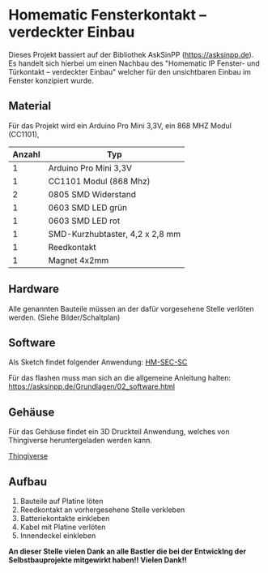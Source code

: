 # Homematic Fensterkontakt – verdeckter Einbau

Dieses Projekt bassiert auf der Bibliothek AskSinPP (https://asksinpp.de). Es handelt sich hierbei um einen Nachbau des "Homematic IP Fenster- und Türkontakt – verdeckter Einbau" welcher für den unsichtbaren Einbau im Fenster konzipiert wurde.


## Material

Für das Projekt wird ein Arduino Pro Mini 3,3V, ein 868 MHZ Modul (CC1101), 

| Anzahl | Typ |
| ------------------ | ------------------ |
| 1 | Arduino Pro Mini 3,3V |
| 1 | CC1101 Modul (868 Mhz) |
| 2 | 0805 SMD Widerstand |
| 1 | 0603 SMD LED grün |
| 1 | 0603 SMD LED rot |
| 1 | SMD-Kurzhubtaster, 4,2 x 2,8 mm |
| 1 | Reedkontakt |
| 1 | Magnet 4x2mm |

## Hardware

Alle genannten Bauteile müssen an der dafür vorgesehene Stelle verlöten werden. (Siehe Bilder/Schaltplan)

## Software

Als Sketch findet folgender Anwendung: [HM-SEC-SC](https://github.com/jp112sdl/Beispiel_AskSinPP/blob/master/examples/HM-SEC-SC/HM-SEC-SC.ino)

Für das flashen muss man sich an die allgemeine Anleitung halten: https://asksinpp.de/Grundlagen/02_software.html


## Gehäuse

Für das Gehäuse findet ein 3D Druckteil Anwendung, welches von Thingiverse heruntergeladen werden kann.

[Thingiverse](https://www.thingiverse.com)


## Aufbau

1. Bauteile auf Platine löten
2. Reedkontakt an vorhergesehene Stelle verkleben
3. Batteriekontakte einkleben
4. Kabel mit Platine verlöten
5. Innendeckel einkleben


**An dieser Stelle vielen Dank an alle Bastler die bei der Entwicklng der Selbstbauprojekte mitgewirkt haben!! Vielen Dank!!**

